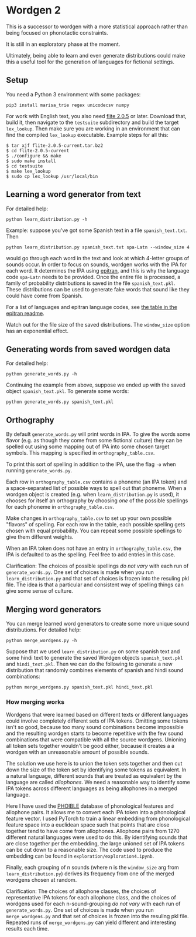 # Wordgen 2

This is a successor to wordgen with a more statistical approach rather than being focused on phonotactic constraints.

It is still in an exploratory phase at the moment.

Ultimately, being able to learn and even generate distributions could make this a useful tool for the generation of languages for fictional settings.

## Setup

You need a Python 3 environment with some packages:
```
pip3 install marisa_trie regex unicodecsv numpy
```
For work with English text, you also need [flite 2.0.5](http://tts.speech.cs.cmu.edu/awb/flite-2.0.5-current.tar.bz2) or later. Download that, build it, then navigate to the `testsuite` subdirectory and build the target `lex_lookup`. Then make sure you are working in an environment that can find the compiled `lex_lookup` executable. Example steps for all this:
```
$ tar xjf flite-2.0.5-current.tar.bz2
$ cd flite-2.0.5-current
$ ./configure && make
$ sudo make install
$ cd testsuite
$ make lex_lookup
$ sudo cp lex_lookup /usr/local/bin
```
## Learning a word generator from text
For detailed help:
```
python learn_distribution.py -h
```
Example: suppose you've got some Spanish text in a file `spanish_text.txt`. Then
```
python learn_distribution.py spanish_text.txt spa-Latn --window_size 4
```
would go through each word in the text and look at which 4-letter groups of sounds occur. In order to focus on sounds, wordgen works with the IPA for each word. It determines the IPA using [epitran](https://github.com/dmort27/epitran), and this is why the language code `spa-Latn` needs to be provided. Once the entire file is processed, a family of probability distributions is saved in the file `spanish_text.pkl`. These distributions can be used to generate fake words that sound like they could have come from Spanish.

For a list of languages and epitran language codes, see [the table in the epitran readme](https://github.com/ebrahimebrahim/epitran#transliteration-languagescript-pairs).

Watch out for the file size of the saved distributions. The `window_size` option has an exponential effect.

## Generating words from saved wordgen data
For detailed help:
```
python generate_words.py -h
```
Continuing the example from above, suppose we ended up with the saved object `spanish_text.pkl`. To generate some words:
```
python generate_words.py spanish_text.pkl
```

## Orthography

By default `generate_words.py` will print words in IPA.
To give the words some flavor (e.g. as though they come from some fictional culture) they can be spelled out using some mapping out of IPA into some chosen target symbols. This mapping is specified in `orthography_table.csv`. 

To print this sort of spelling in addition to the IPA, use the flag `-o` when running `generate_words.py`.

Each row in `orthography_table.csv` contains a phoneme (an IPA token) and a space-separated list of possible ways to spell out that phoneme.
When a wordgen object is created (e.g. when `learn_distribution.py` is used),
it chooses for itself an orthography by choosing _one_ of the possible spellings for each phoneme in `orthography_table.csv`.

Make changes in `orthography_table.csv` to set up your own possible "flavors" of spelling. 
For each row in the table, each possible spelling gets chosen with equal probability. You can repeat some possible spellings to give them different weights.

When an IPA token does not have an entry in `orthography_table.csv`, the IPA is defaulted to as the spelling. Feel free to add entries in this case.

Clarification: The choices of possible spellings _do not vary_ with each run of `generate_words.py`.
One set of choices is made when you run `learn_distribution.py` and that set of choices is frozen into the resuling pkl file.
The idea is that a particular and consistent way of spelling things can give some sense of culture.

## Merging word generators

You can merge learned word generators to create some more unique sound distributions.
For detailed help:
```
python merge_wordgens.py -h
```
Suppose that we used `learn_distribution.py` on some spanish text and some hindi text to generate the saved Wordgen objects `spanish_text.pkl` and `hindi_text.pkl`.
Then we can do the following to generate a new distribution that randomly combines elements of spanish and hindi sound combinations:
```
python merge_wordgens.py spanish_text.pkl hindi_text.pkl
```

### How merging works

Wordgens that were learned based on different texts or different languages could involve completely different sets of IPA tokens.
Omitting some tokens isn't so good, because too many sound combinations become impossible and the resulting wordgen starts
to become repetitive with the few sound combinations that were compatible with all the source wordgens.
Unioning all token sets together wouldn't be good either, because it creates a a wordgen with an unreasonable amount of possible sounds.

The solution we use here is to union the token sets together and then cut down the size of the token set by identifying some tokens as equivalent.
In a natural language, different sounds that are treated as equivalent by the language
are called _allophones_.
We need a reasonable way to identify some IPA tokens across different languages as being allophones in a merged language.

Here I have used the [PHOIBLE](https://phoible.github.io/) database of phonological features and allophone pairs.
It allows me to convert each IPA token into a phonological feature vector.
I used PyTorch to train a linear embedding from phonological feature space into a euclidean space such that points that are close together tend to have
come from allophones. Allophone pairs from 1270 different natural languages were used to do this.
By identifying sounds that are close together per the embedding, the large unioned set of IPA tokens can be cut down to a reasonable size.
The code used to produce the embedding can be found in `exploration/exploration4.ipynb`.

Finally, each grouping of n sounds (where n is the `window_size` arg from `learn_distribution.py`) derives its frequency from one of the merged
wordgens chosen at random.

Clarification: The choices of allophone classes, the choices of representative IPA tokens for each allophone class, and the choices of wordgens used for each
n-sound-grouping _do not vary_ with each run of `generate_words.py`. One set of choices is made when you run `merge_wordgens.py` and that set of choices is frozen into the resuling pkl file. Repeated runs of `merge_wordgens.py` can yield different and interesting results each time.

